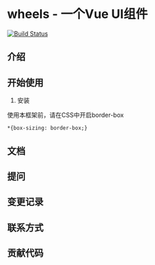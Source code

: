 # wheels - 一个Vue UI组件

[![Build Status](https://www.travis-ci.org/Derek-Dong/wheels.svg?branch=main)](https://www.travis-ci.org/Derek-Dong/wheels)

## 介绍

## 开始使用

1. 安装

使用本框架前，请在CSS中开启border-box
```
*{box-sizing: border-box;}
```

## 文档

## 提问

## 变更记录

## 联系方式

## 贡献代码